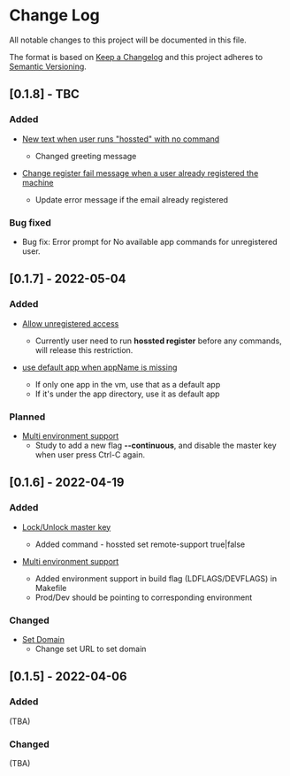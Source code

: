 # Change Log
All notable changes to this project will be documented in this file.

The format is based on [Keep a Changelog](http://keepachangelog.com/)
and this project adheres to [Semantic Versioning](http://semver.org/).

## [0.1.8] - TBC
### Added

- [New text when user runs "hossted" with no command](https://github.com/hossted/cli/issues/28)
  - Changed greeting message

- [Change register fail message when a user already registered the machine](https://github.com/hossted/cli/issues/27)
  - Update error message if the email already registered

### Bug fixed
- Bug fix: Error prompt for No available app commands for unregistered user.



## [0.1.7] - 2022-05-04
### Added

- [Allow unregistered access](https://github.com/hossted/cli/issues/20)
  - Currently user need to run **hossted register** before any commands, will release this restriction.

- [use default app when appName is missing](https://github.com/hossted/cli/issues/25)
  - If only one app in the vm, use that as a default app
  - If it's under the app directory, use it as default app

### Planned
- [Multi environment support](https://github.com/hossted/cli/issues/21)
  - Study to add a new flag **--continuous**, and disable the master key when user press Ctrl-C again.


## [0.1.6] - 2022-04-19

### Added

- [Lock/Unlock master key](https://github.com/hossted/cli/issues/17)
  - Added command - hossted set remote-support true|false

- [Multi environment support](https://github.com/hossted/cli/issues/21)
  - Added environment support in build flag (LDFLAGS/DEVFLAGS) in Makefile
  - Prod/Dev should be pointing to corresponding environment

### Changed
- [Set Domain](https://github.com/hossted/cli/issues/7)
  - Change set URL to set domain


## [0.1.5] - 2022-04-06

### Added
(TBA)

### Changed
(TBA)
